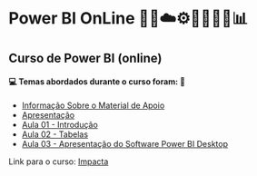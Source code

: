 # Power BI OnLine 🤖🎲☁️⚙️🤯👨🏻‍💻📊
## Curso de Power BI (online)
#### 💻 Temas abordados durante o curso foram: 🚀
- [Informação Sobre o Material de Apoio](https://github.com/romulovieira777/Power_BI_OnLine/tree/main/Informacao_Sobre_o_Material_de_Apoio)
- [Apresentação](https://github.com/romulovieira777/Power_BI_OnLine/tree/main/Apresentacao)
- [Aula 01 - Introdução](https://github.com/romulovieira777/Power_BI_OnLine/tree/main/Aula_01_Introducao)
- [Aula 02 - Tabelas](https://github.com/romulovieira777/Power_BI_OnLine/tree/main/Aula_02_Tabelas)
- [Aula 03 - Apresentação do Software Power BI Desktop]()

Link para o curso: [Impacta](https://www.impacta.com.br/cursos/power-bi-online-2024)
